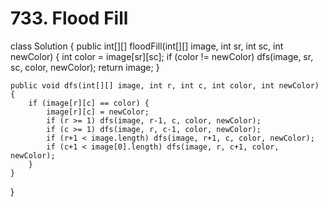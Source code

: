 # 733. Flood Fill

class Solution { public int\[\]\[\] floodFill\(int\[\]\[\] image, int sr, int sc, int newColor\) { int color = image\[sr\]\[sc\]; if \(color != newColor\) dfs\(image, sr, sc, color, newColor\); return image; }

```text
public void dfs(int[][] image, int r, int c, int color, int newColor) {
    if (image[r][c] == color) {
        image[r][c] = newColor;
        if (r >= 1) dfs(image, r-1, c, color, newColor);
        if (c >= 1) dfs(image, r, c-1, color, newColor);
        if (r+1 < image.length) dfs(image, r+1, c, color, newColor);
        if (c+1 < image[0].length) dfs(image, r, c+1, color, newColor);
    }
}
```

}

